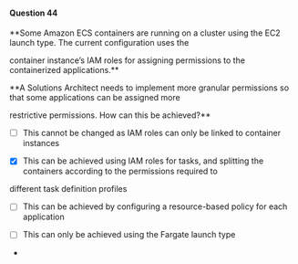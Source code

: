 #### Question  44


**Some Amazon ECS containers are running on a cluster using the EC2 launch type. The current configuration uses the

container instance’s IAM roles for assigning permissions to the containerized applications.**


**A Solutions Architect needs to implement more granular permissions so that some applications can be assigned more

restrictive permissions. How can this be achieved?**


- [ ] This cannot be changed as IAM roles can only be linked to container instances


- [x] This can be achieved using IAM roles for tasks, and splitting the containers according to the permissions required to

different task definition profiles


- [ ] This can be achieved by configuring a resource-based policy for each application


- [ ] This can only be achieved using the Fargate launch type


*